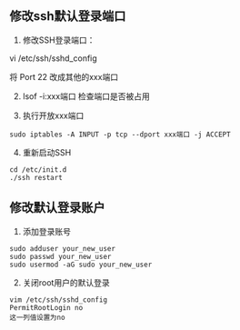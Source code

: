 ## 修改ssh默认登录端口

1. 修改SSH登录端口：

vi /etc/ssh/sshd_config

将 Port 22 改成其他的xxx端口

2. lsof -i:xxx端口 检查端口是否被占用

3. 执行开放xxx端口
```
sudo iptables -A INPUT -p tcp --dport xxx端口 -j ACCEPT
```

4. 重新启动SSH

```
cd /etc/init.d
./ssh restart
```

## 修改默认登录账户

1. 添加登录账号

```
sudo adduser your_new_user 
sudo passwd your_new_user
sudo usermod -aG sudo your_new_user
```

2. 关闭root用户的默认登录

```
vim /etc/ssh/sshd_config
PermitRootLogin no 
这一列值设置为no
```